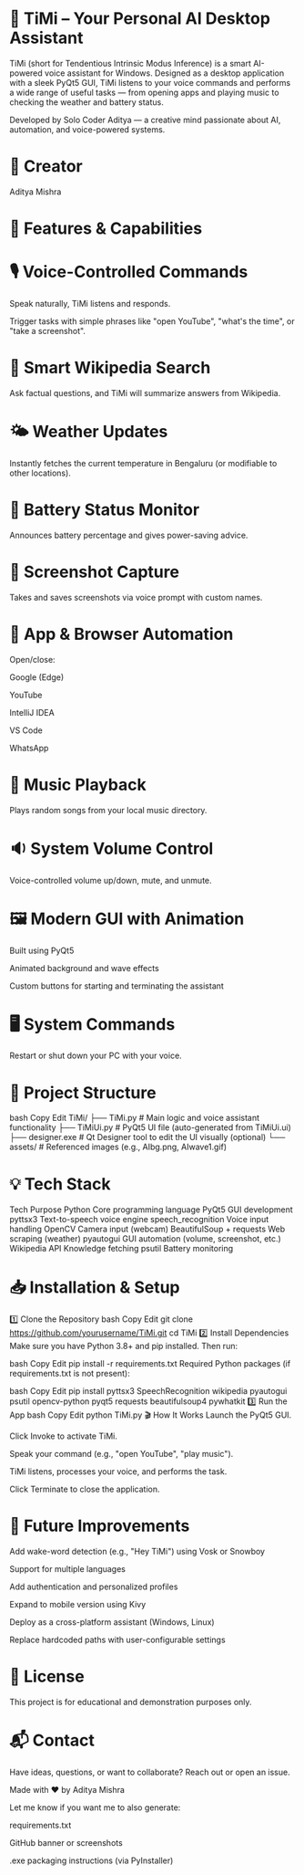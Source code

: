 # 🤖 TiMi – Your Personal AI Desktop Assistant
TiMi (short for Tendentious Intrinsic Modus Inference) is a smart AI-powered voice assistant for Windows. Designed as a desktop application with a sleek PyQt5 GUI, TiMi listens to your voice commands and performs a wide range of useful tasks — from opening apps and playing music to checking the weather and battery status.

Developed by Solo Coder Aditya — a creative mind passionate about AI, automation, and voice-powered systems.

# 👤 Creator
Aditya Mishra

# 🚀 Features & Capabilities
# 🎙️ Voice-Controlled Commands

Speak naturally, TiMi listens and responds.

Trigger tasks with simple phrases like "open YouTube", "what's the time", or "take a screenshot".

# 🧠 Smart Wikipedia Search

Ask factual questions, and TiMi will summarize answers from Wikipedia.

# 🌤️ Weather Updates

Instantly fetches the current temperature in Bengaluru (or modifiable to other locations).

# 🔋 Battery Status Monitor

Announces battery percentage and gives power-saving advice.

# 📸 Screenshot Capture

Takes and saves screenshots via voice prompt with custom names.

# 📂 App & Browser Automation

Open/close:

Google (Edge)

YouTube

IntelliJ IDEA

VS Code

WhatsApp

# 🎵 Music Playback

Plays random songs from your local music directory.

# 🔉 System Volume Control

Voice-controlled volume up/down, mute, and unmute.

# 🖼️ Modern GUI with Animation

Built using PyQt5

Animated background and wave effects

Custom buttons for starting and terminating the assistant

# 🖥️ System Commands

Restart or shut down your PC with your voice.

# 🧱 Project Structure
bash
Copy
Edit
TiMi/
├── TiMi.py         # Main logic and voice assistant functionality
├── TiMiUi.py       # PyQt5 UI file (auto-generated from TiMiUi.ui)
├── designer.exe    # Qt Designer tool to edit the UI visually (optional)
└── assets/         # Referenced images (e.g., AIbg.png, AIwave1.gif)
# 💡 Tech Stack
Tech	Purpose
Python	Core programming language
PyQt5	GUI development
pyttsx3	Text-to-speech voice engine
speech_recognition	Voice input handling
OpenCV	Camera input (webcam)
BeautifulSoup + requests	Web scraping (weather)
pyautogui	GUI automation (volume, screenshot, etc.)
Wikipedia API	Knowledge fetching
psutil	Battery monitoring

# 📥 Installation & Setup
1️⃣ Clone the Repository
bash
Copy
Edit
git clone https://github.com/yourusername/TiMi.git
cd TiMi
2️⃣ Install Dependencies
Make sure you have Python 3.8+ and pip installed. Then run:

bash
Copy
Edit
pip install -r requirements.txt
Required Python packages (if requirements.txt is not present):

bash
Copy
Edit
pip install pyttsx3 SpeechRecognition wikipedia pyautogui psutil opencv-python pyqt5 requests beautifulsoup4 pywhatkit
3️⃣ Run the App
bash
Copy
Edit
python TiMi.py
🎬 How It Works
Launch the PyQt5 GUI.

Click Invoke to activate TiMi.

Speak your command (e.g., "open YouTube", "play music").

TiMi listens, processes your voice, and performs the task.

Click Terminate to close the application.

# 📌 Future Improvements
Add wake-word detection (e.g., "Hey TiMi") using Vosk or Snowboy

Support for multiple languages

Add authentication and personalized profiles

Expand to mobile version using Kivy

Deploy as a cross-platform assistant (Windows, Linux)

Replace hardcoded paths with user-configurable settings

# 📝 License
This project is for educational and demonstration purposes only.

# 📬 Contact
Have ideas, questions, or want to collaborate?
Reach out or open an issue.

Made with ❤️ by Aditya Mishra

Let me know if you want me to also generate:

requirements.txt

GitHub banner or screenshots

.exe packaging instructions (via PyInstaller)
